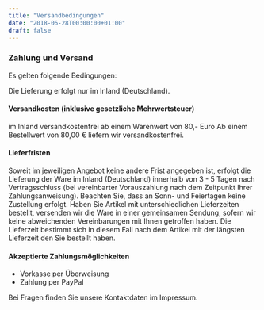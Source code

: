 ```yaml
---
title: "Versandbedingungen"
date: "2018-06-28T00:00:00+01:00"
draft: false
---
```


### Zahlung und Versand

Es gelten folgende Bedingungen:

Die Lieferung erfolgt nur im Inland (Deutschland). 



#### Versandkosten (inklusive gesetzliche Mehrwertsteuer)

im Inland versandkostenfrei ab einem Warenwert von 80,- Euro
Ab einem Bestellwert von 80,00 € liefern wir versandkostenfrei.

#### Lieferfristen

Soweit im jeweiligen Angebot keine andere Frist angegeben ist, erfolgt die Lieferung der Ware im Inland (Deutschland) innerhalb von 3 - 5 Tagen nach Vertragsschluss (bei vereinbarter Vorauszahlung nach dem Zeitpunkt Ihrer Zahlungsanweisung).
Beachten Sie, dass an Sonn- und Feiertagen keine Zustellung erfolgt.
Haben Sie Artikel mit unterschiedlichen Lieferzeiten bestellt, versenden wir die Ware in einer gemeinsamen Sendung, sofern wir keine abweichenden Vereinbarungen mit Ihnen getroffen haben. Die Lieferzeit bestimmt sich in diesem Fall nach dem Artikel mit der längsten Lieferzeit den Sie bestellt haben.

#### Akzeptierte Zahlungsmöglichkeiten

-  Vorkasse per Überweisung
-  Zahlung per PayPal 

Bei Fragen finden Sie unsere Kontaktdaten im Impressum.